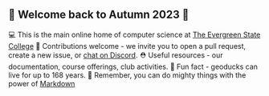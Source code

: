 ##  🍂 Welcome back to Autumn 2023 🍂

💻 This is the main online home of computer science at [The Evergreen State College](https://evergreen.edu)
🌈 Contributions welcome - we invite you to open a pull request, create a new issue, or [chat on Discord]().
⛑️ Useful resources - our documentation, course offerings, club activities.
🍿 Fun fact - geoducks can live for up to 168 years.
🧙 Remember, you can do mighty things with the power of [Markdown](https://docs.github.com/github/writing-on-github/getting-started-with-writing-and-formatting-on-github/basic-writing-and-formatting-syntax)
